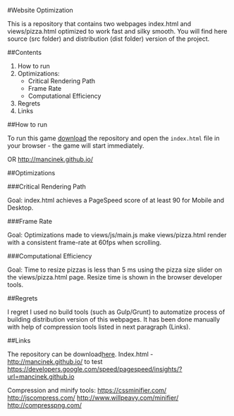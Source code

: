 #Website Optimization

This is a repository that contains two webpages index.html and views/pizza.html optimized to work fast and silky smooth. You will find here source (src folder) and distribution (dist folder) version of the project.

##Contents

1. How to run
2. Optimizations:
	- Critical Rendering Path
	- Frame Rate
	- Computational Efficiency
3. Regrets
4. Links

##How to run


To run this game [download](https://github.com/Mancinek/P4_Website_Optimization/archive/master.zip) the repository and open the `index.html` file in your browser - the game will start immediately.

OR http://mancinek.github.io/

##Optimizations

###Critical Rendering Path

Goal: index.html achieves a PageSpeed score of at least 90 for Mobile and Desktop.


###Frame Rate

Goal: Optimizations made to views/js/main.js make views/pizza.html render with a consistent frame-rate at 60fps when scrolling.

###Computational Efficiency

Goal: Time to resize pizzas is less than 5 ms using the pizza size slider on the views/pizza.html page. Resize time is shown in the browser developer tools.


##Regrets

I regret I used no build tools (such as Gulp/Grunt) to automatize process of building distribution version of this webpages. It has been done manually with help of compression tools listed in next paragraph (Links).

##Links

The repository can be download[here](https://github.com/Mancinek/P4_Website_Optimization).
Index.html - http://mancinek.github.io/
to test https://developers.google.com/speed/pagespeed/insights/?url=mancinek.github.io

Compression and minify tools:
https://cssminifier.com/
http://jscompress.com/
http://www.willpeavy.com/minifier/
http://compresspng.com/

